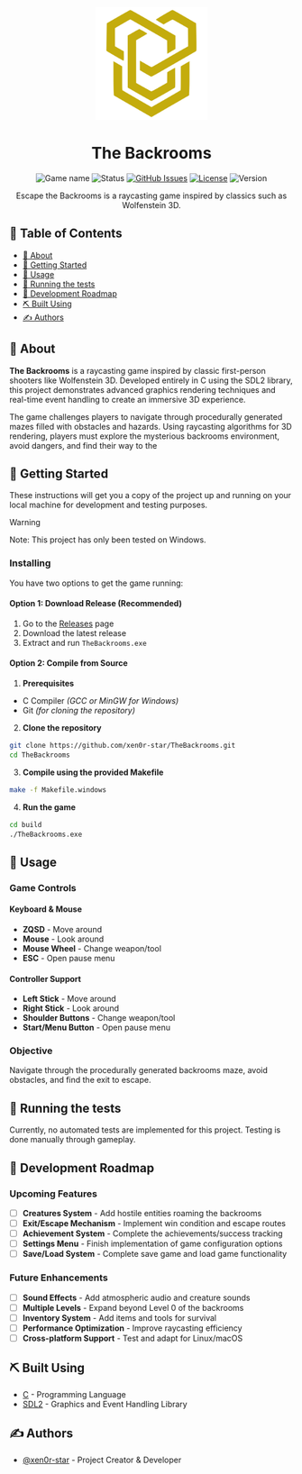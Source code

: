 <p align="center">
  <a href="" rel="noopener">
 <img src="./public/image/The_Backrooms_logo.png" alt="Project logo" width="200"></a>
</p>
<h1 align="center">The Backrooms</h1>

<div align="center">

  ![Game name](https://img.shields.io/badge/game-The_Backrooms-orange.svg)
  ![Status](https://img.shields.io/badge/status-active-success.svg)
  [![GitHub Issues](https://img.shields.io/github/issues/xen0r-star/TheBackrooms.svg)](https://github.com/xen0r-star/TheBackrooms/issues)
  [![License](https://img.shields.io/badge/license-MIT-blue.svg)](https://github.com/xen0r-star/TheBackrooms/blob/main/LICENSE)
  ![Version](https://img.shields.io/badge/version-beta_0.5.1-blue.svg)

</div>

<p align="center"> 
  Escape the Backrooms is a raycasting game inspired by classics such as Wolfenstein 3D.
  <br> 
</p>


## 📝 Table of Contents

- [🧐 About](#about)
- [🏁 Getting Started](#getting_started)
- [🎈 Usage](#usage)
- [🔧 Running the tests](#tests)
- [🚧 Development Roadmap](#roadmap)
- [⛏️ Built Using](built_using)
- [✍️ Authors](authors)

## 🧐 About <a name = "about"></a>

**The Backrooms** is a raycasting game inspired by classic first-person shooters like Wolfenstein 3D. Developed entirely in C using the SDL2 library, this project demonstrates advanced graphics rendering techniques and real-time event handling to create an immersive 3D experience.

The game challenges players to navigate through procedurally generated mazes filled with obstacles and hazards. Using raycasting algorithms for 3D rendering, players must explore the mysterious backrooms environment, avoid dangers, and find their way to the

## 🏁 Getting Started <a name = "getting_started"></a>

These instructions will get you a copy of the project up and running on your local machine for development and testing purposes.

> [!WARNING]
> Note: This project has only been tested on Windows.

### Installing

You have two options to get the game running:

#### Option 1: Download Release (Recommended)
1. Go to the [Releases](https://github.com/xen0r-star/TheBackrooms/releases) page
2. Download the latest release
3. Extract and run `TheBackrooms.exe`

#### Option 2: Compile from Source

1. **Prerequisites**
  - C Compiler *(GCC or MinGW for Windows)*
  - Git *(for cloning the repository)*

2. **Clone the repository**
```bash
git clone https://github.com/xen0r-star/TheBackrooms.git
cd TheBackrooms
```

3. **Compile using the provided Makefile**
```bash
make -f Makefile.windows
```

4. **Run the game**
```bash
cd build
./TheBackrooms.exe
```

## 🎈 Usage <a name="usage"></a>

### Game Controls
#### Keyboard & Mouse
- **ZQSD** - Move around
- **Mouse** - Look around
- **Mouse Wheel** - Change weapon/tool
- **ESC** - Open pause menu

#### Controller Support
- **Left Stick** - Move around
- **Right Stick** - Look around
- **Shoulder Buttons** - Change weapon/tool
- **Start/Menu Button** - Open pause menu

### Objective
Navigate through the procedurally generated backrooms maze, avoid obstacles, and find the exit to escape.


## 🔧 Running the tests <a name = "tests"></a>

Currently, no automated tests are implemented for this project. Testing is done manually through gameplay.

<!-- TODO List -->
## 🚧 Development Roadmap <a name = "roadmap"></a>

### Upcoming Features
- [ ] **Creatures System** - Add hostile entities roaming the backrooms
- [ ] **Exit/Escape Mechanism** - Implement win condition and escape routes
- [ ] **Achievement System** - Complete the achievements/success tracking
- [ ] **Settings Menu** - Finish implementation of game configuration options
- [ ] **Save/Load System** - Complete save game and load game functionality

### Future Enhancements
- [ ] **Sound Effects** - Add atmospheric audio and creature sounds  
- [ ] **Multiple Levels** - Expand beyond Level 0 of the backrooms
- [ ] **Inventory System** - Add items and tools for survival
- [ ] **Performance Optimization** - Improve raycasting efficiency
- [ ] **Cross-platform Support** - Test and adapt for Linux/macOS

## ⛏️ Built Using <a name = "built_using"></a>

- [C](https://en.wikipedia.org/wiki/C_(programming_language)) - Programming Language
- [SDL2](https://www.libsdl.org/) - Graphics and Event Handling Library

## ✍️ Authors <a name = "authors"></a>

- [@xen0r-star](https://github.com/xen0r-star) - Project Creator & Developer